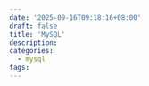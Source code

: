 ```yaml
---
date: '2025-09-16T09:18:16+08:00'
draft: false
title: 'MySQL'
description:
categories:
  - mysql
tags:
---
```

